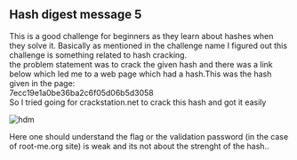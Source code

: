 ## Hash digest message 5

This is a good challenge for beginners as they learn about hashes when they solve it. Basically as mentioned in the
challenge name I figured out this challenge is something related to hash cracking.</br>
the problem statement was to crack the given hash and there was a link below which led me to a web page which
had a hash.This was the hash given in the page:</br>
7ecc19e1a0be36ba2c6f05d06b5d3058</br>
So I tried going for crackstation.net to crack this hash and got it easily

![hdm](https://user-images.githubusercontent.com/55373148/116653836-99cd5200-a9a5-11eb-9858-bb52642d8c60.png)


Here one should understand the flag or the validation password (in the case of root-me.org site) is weak and its not
about the strenght of the hash..
